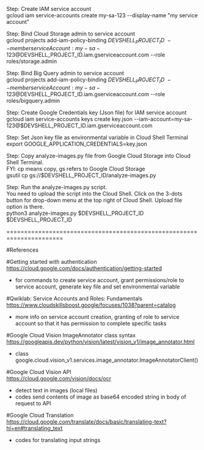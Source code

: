 Step: Create IAM service account \
gcloud iam service-accounts create my-sa-123 --display-name "my service account"


Step: Bind Cloud Storage admin to service account \
gcloud projects add-iam-policy-binding $DEVSHELL_PROJECT_ID \
    --member serviceAccount:my-sa-123@$DEVSHELL_PROJECT_ID.iam.gserviceaccount.com --role roles/storage.admin


Step: Bind Big Query admin to service account \
gcloud projects add-iam-policy-binding $DEVSHELL_PROJECT_ID  \     
    --member serviceAccount:my-sa-123@$DEVSHELL_PROJECT_ID.iam.gserviceaccount.com --role roles/bigquery.admin


Step: Create Google Credentials key (Json file) for IAM service account \
gcloud iam service-accounts keys create key.json --iam-account=my-sa-123@$DEVSHELL_PROJECT_ID.iam.gserviceaccount.com


Step: Set Json key file as environmental variable in Cloud Shell Terminal \
export GOOGLE_APPLICATION_CREDENTIALS=key.json


Step: Copy analyze-images.py file from Google Cloud Storage into Cloud Shell Terminal. \
FYI: cp means copy, gs refers to Google Cloud Storage \
gsutil cp gs://$DEVSHELL_PROJECT_ID/analyze-images.py


Step: Run the analyze-images.py script. \
You need to upload the script into the Cloud Shell. Click on the 3-dots button for drop-down menu at the top right of Cloud Shell. Upload file option is there. \
python3 analyze-images.py $DEVSHELL_PROJECT_ID $DEVSHELL_PROJECT_ID

======================================================================

#References

#Getting started with authentication \
https://cloud.google.com/docs/authentication/getting-started
 - for commands to create service account, grant permissions/role to service account, generate key file and set environmental variable

#Qwiklab: Service Accounts and Roles: Fundamentals \
https://www.cloudskillsboost.google/focuses/1038?parent=catalog
 - more info on service account creation, granting of role to service account so that it has permission to complete specific tasks

#Google Cloud Vision ImageAnnotator class syntax \
https://googleapis.dev/python/vision/latest/vision_v1/image_annotator.html
 - class google.cloud.vision_v1.services.image_annotator.ImageAnnotatorClient()

#Google Cloud Vision API \
https://cloud.google.com/vision/docs/ocr
 - detect text in images (local files)
 - codes send contents of image as base64 encoded string in body of request to API

#Google Cloud Translation \
https://cloud.google.com/translate/docs/basic/translating-text?hl=en#translating_text
 - codes for translating input strings